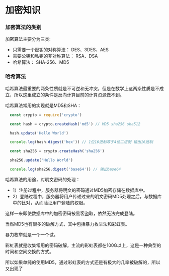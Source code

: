 # 加密知识

### 加密算法的类别

  加密算法主要分为三类:

  - 只需要一个密钥的对称算法： DES、3DES、AES
  - 需要公钥和私钥的非对称算法： RSA、DSA
  - 哈希算法： SHA-256、MD5


### 哈希算法

  哈希算法最重要的两条性质就是不可逆和无冲突，但是在数学上这两条性质是不成立，所以这里成立的条件是反向计算目前的计算资源做不到。

  哈希算法常用的实现就是MD5和SHA：

```JavaScript
  const crypto = require('crypto')

  const hash = crypto.createHash('md5') // MD5 sha256 sha512

  hash.update('Hello World')

  console.log(hash.digest('hex')) // 1位16进制等于4位二进制 输出16进制

  const sha256 = crypto.createHash('sha256')

  sha256.update('Hello World')

  console.log(sha256.digest('base64')) // 输出base64 
```

  哈希算法的用途，对明文密码的处理：

  - 1）注册过程中，服务器将明文的密码通过MD5加密存储在数据库中。
  - 2）登陆过程中，服务器将用户传递过来的明文密码MD5处理之后，与数据库中的比对，从而验证用户登陆的权限。

  这样一来即使数据库中的加密密码被黑客盗取，依然无法完成登陆。

  当然MD5也有很多的破解方式，其中包括暴力枚举法和彩虹表。

  暴力枚举就是一个一个试。

  彩虹表就是收集常用的密码破解，主流的彩虹表都在100G以上，这是一种典型的时间和空间交换的方式。

  所以如果单纯的使用MD5，通过彩虹表的方式还是有极大的几率被破解的，所以又出现了